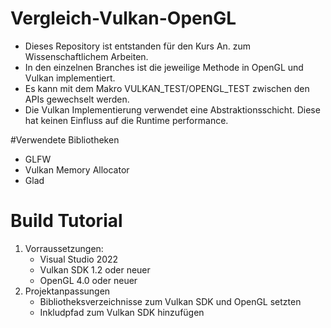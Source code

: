 # Vergleich-Vulkan-OpenGL

- Dieses Repository ist entstanden für den Kurs An. zum Wissenschaftlichem Arbeiten.
- In den einzelnen Branches ist die jeweilige Methode in OpenGL und Vulkan implementiert.
- Es kann mit dem Makro VULKAN_TEST/OPENGL_TEST zwischen den APIs gewechselt werden.
- Die Vulkan Implementierung verwendet eine Abstraktionsschicht. Diese hat keinen Einfluss auf die Runtime performance.

#Verwendete Bibliotheken

- GLFW
- Vulkan Memory Allocator
- Glad

# Build Tutorial

1. Vorraussetzungen:
    - Visual Studio 2022
    - Vulkan SDK 1.2 oder neuer
    - OpenGL 4.0 oder neuer
2. Projektanpassungen
    - Bibliotheksverzeichnisse zum Vulkan SDK und OpenGL setzten
    - Inkludpfad zum Vulkan SDK hinzufügen
